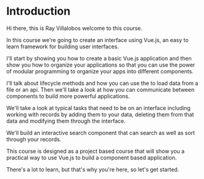 # Introduction
Hi there, this is Ray Villalobos welcome to this course.

In this course we're going to create an interface using Vue.js, an easy to learn framework for building user interfaces.

I'll start by showing you how to create a basic Vue.js application and then show you how to organize your applications so that you can use the power of modular programming to organize your apps into different components.

I'll talk about lifecycle methods and how you can use the to load data from a file or an api. Then we'll take a look at how you can communicate between components to build more powerful applications.

We'll take a look at typical tasks that need to be on an interface including working with records by adding them to your data, deleting them from that data and modifying them through the interface.

We'll build an interactive search component that can search as well as sort through your records.

This course is designed as a project based course that will show you a practical way to use Vue.js to build a component based application.

There's a lot to learn, but that's why you're here, so let's get started.
